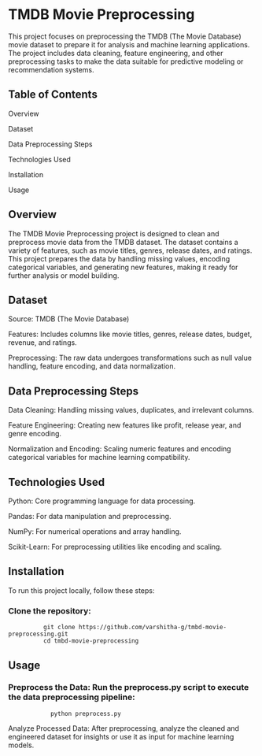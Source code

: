 # TMDB Movie Preprocessing

This project focuses on preprocessing the TMDB (The Movie Database) movie dataset to prepare it for analysis and machine learning applications. The project includes data cleaning, feature engineering, and other preprocessing tasks to make the data suitable for predictive modeling or recommendation systems.

## Table of Contents

Overview

Dataset

Data Preprocessing Steps

Technologies Used

Installation

Usage

## Overview

The TMDB Movie Preprocessing project is designed to clean and preprocess movie data from the TMDB dataset. The dataset contains a variety of features, such as movie titles, genres, release dates, and ratings. This project prepares the data by handling missing values, encoding categorical variables, and generating new features, making it ready for further analysis or model building.

## Dataset

Source: TMDB (The Movie Database)

Features: Includes columns like movie titles, genres, release dates, budget, revenue, and ratings.

Preprocessing: The raw data undergoes transformations such as null value handling, feature encoding, and data normalization.
## Data Preprocessing Steps

Data Cleaning: Handling missing values, duplicates, and irrelevant columns.

Feature Engineering: Creating new features like profit, release year, and genre encoding.

Normalization and Encoding: Scaling numeric features and encoding categorical variables for machine learning compatibility.
## Technologies Used

Python: Core programming language for data processing.

Pandas: For data manipulation and preprocessing.

NumPy: For numerical operations and array handling.

Scikit-Learn: For preprocessing utilities like encoding and scaling.
## Installation

To run this project locally, follow these steps:

###  Clone the repository:

              git clone https://github.com/varshitha-g/tmbd-movie-preprocessing.git
              cd tmbd-movie-preprocessing

## Usage

### Preprocess the Data: Run the preprocess.py script to execute the data preprocessing pipeline:

                python preprocess.py

                
Analyze Processed Data: After preprocessing, analyze the cleaned and engineered dataset for insights or use it as input for machine learning models.
